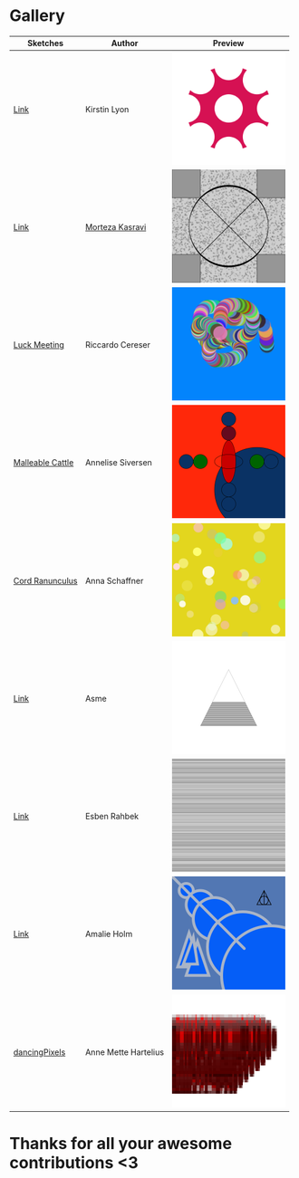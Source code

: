 # Gallery

| Sketches                                                               | Author                             | Preview |
|------------------------------------------------------------------------|------------------------------------|---------|
| [Link](https://editor.p5js.org/kirstinlyon/present/suJZKAHq)           | Kirstin Lyon                       | <img src="pics/kirstinlyon.png" width=200 >        |
| [Link](https://editor.p5js.org/kasravi/sketches/sUsOE_Ml)              | [Morteza Kasravi](http://ksrv.me/) | <img src="pics/mortezakasravi.png" width=200 >        |
| [Luck Meeting](https://editor.p5js.org/riccardo.cereser/full/-QmFyBbK) | Riccardo Cereser                   | <img src="pics/riccardocereser.png" width=200 >        |
| [Malleable Cattle](https://editor.p5js.org/jobmailannelise/sketches/XOFWcEfG) | Annelise Siversen | <img src="pics/annelisesiversen1.png" width=200 >        |
| [Cord Ranunculus](https://editor.p5js.org/AnnaSchaeffner/sketches/PJnGViB8) | Anna Schaffner | <img src="pics/annaschaffner.png" width=200 > |
| [Link](https://editor.p5js.org/amejlvang/present/2tOVmTRS) | Asme | <img src="pics/asme.png" width=200 > |
| [Link](https://editor.p5js.org/fx7et/present/-ndpJ4E_) | Esben Rahbek | <img src="pics/esbenrahbek.png" width=200 > |
| [Link](https://editor.p5js.org/Miniim98/present/qhfKWSzL) | Amalie Holm | <img src="pics/amalieholm.png" width=200 > |
| [dancingPixels](https://editor.p5js.org/anneHartelius/sketches/CS4yPCtx) | Anne Mette Hartelius | <img src="pics/annemettehartelius.png" width=200 > |

# Thanks for all your awesome contributions <3
